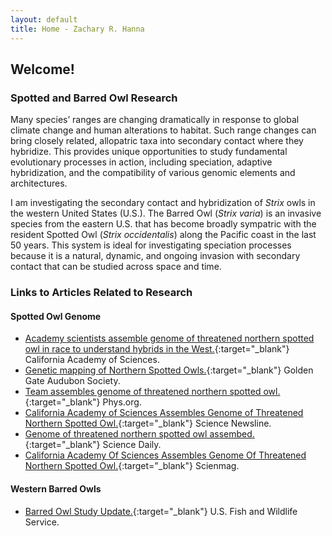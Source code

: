 ```yaml
---
layout: default
title: Home - Zachary R. Hanna
---
```

## Welcome!

### Spotted and Barred Owl Research  
Many species’ ranges are changing dramatically in response to global climate change and human alterations to habitat. Such range changes can bring closely related, allopatric taxa into secondary contact where they hybridize. This provides unique opportunities to study fundamental evolutionary processes in action, including speciation, adaptive hybridization, and the compatibility of various genomic elements and architectures.  

I am investigating the secondary contact and hybridization of *Strix* owls in the western United States (U.S.). The Barred Owl (*Strix varia*) is an invasive species from the eastern U.S. that has become broadly sympatric with the resident Spotted Owl (*Strix occidentalis*) along the Pacific coast in the last 50 years. This system is ideal for investigating speciation processes because it is a natural, dynamic, and ongoing invasion with secondary contact that can be studied across space and time.  

### Links to Articles Related to Research
#### Spotted Owl Genome  
* [Academy scientists assemble genome of threatened northern spotted owl in race to understand hybrids in the West.](https://www.calacademy.org/press/releases/academy-scientists-assemble-genome-of-threatened-northern-spotted-owl-in-race-to){:target="_blank"} California Academy of Sciences.  
* [Genetic mapping of Northern Spotted Owls.](https://goldengateaudubon.org/blog-posts/genetic-mapping-spotted-owls/){:target="_blank"} Golden Gate Audubon Society.  
* [Team assembles genome of threatened northern spotted owl.](https://phys.org/news/2017-09-team-genome-threatened-northern-owl.html){:target="_blank"} Phys.org.  
* [California Academy of Sciences Assembles Genome of Threatened Northern Spotted Owl.](http://www.sciencenewsline.com/news/2017090517530008.html){:target="_blank"} Science Newsline.  
* [Genome of threatened northern spotted owl assembed.](https://www.sciencedaily.com/releases/2017/09/170905111407.htm){:target="_blank"} Science Daily.  
* [California Academy Of Sciences Assembles Genome Of Threatened Northern Spotted Owl.](https://scienmag.com/california-academy-of-sciences-assembles-genome-of-threatened-northern-spotted-owl/){:target="_blank"} Scienmag.  

#### Western Barred Owls  
* [Barred Owl Study Update.](https://www.fws.gov/oregonfwo/articles.cfm?id=149489616){:target="_blank"} U.S. Fish and Wildlife Service.  
